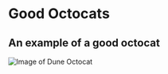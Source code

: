 # Good Octocats

## An example of a good octocat

![Image of Dune Octocat](https://octodex.github.com/images/dunetocat.png)
